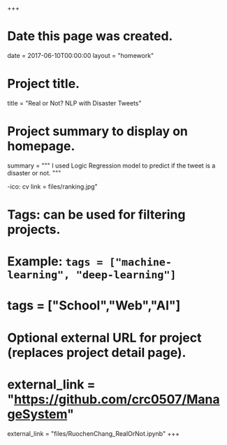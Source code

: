 +++
# Date this page was created.
date = 2017-06-10T00:00:00
layout = "homework"

# Project title.
title = "Real or Not? NLP with Disaster Tweets"

# Project summary to display on homepage.
summary = """
I used Logic Regression model to predict if the tweet is a disaster or not.
"""

-ico: cv
 link = files/ranking.jpg"

# Tags: can be used for filtering projects.
# Example: `tags = ["machine-learning", "deep-learning"]`
# tags = ["School","Web","AI"]

# Optional external URL for project (replaces project detail page).
# external_link = "https://github.com/crc0507/ManageSystem"
external_link = "files/RuochenChang_RealOrNot.ipynb"
+++

